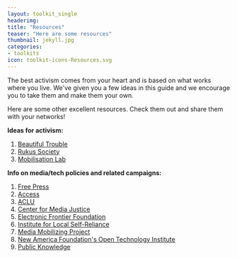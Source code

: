 ```yaml
---
layout: toolkit_single
headerimg:
title: "Resources"
teaser: "Here are some resources"
thumbnail: jekyll.jpg
categories:
- toolkits
icon: toolkit-icons-Resources.svg
---
```


The best activism comes from your heart and is based on what works where you live. We've given you a few ideas in this guide and we encourage you to take them and make them your own. 

Here are some other excellent resources. Check them out and share them with your networks!

**Ideas for activism:**

1. [Beautiful Trouble](http://beautifultrouble.org/)
1. [Rukus Society](http://www.ruckus.org/)
1. [Mobilisation Lab](http://www.mobilisationlab.org/)

**Info on media/tech policies and related campaigns:**

1. [Free Press](http://www.freepress.net/)
1. [Access](https://www.accessnow.org/)
1. [ACLU](https://www.aclu.org/)
1. [Center for Media Justice](http://centerformediajustice.org/)
1. [Electronic Frontier Foundation](https://www.eff.org/)
1. [Institute for Local Self-Reliance](http://ilsr.org/)
1. [Media Mobilizing Project](http://mediamobilizing.org/)
1. [New America Foundation's Open Technology Institute](https://www.newamerica.org/oti/)
1. [Public Knowledge](https://www.publicknowledge.org/)


